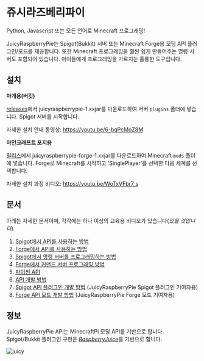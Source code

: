 # 쥬시라즈베리파이
Python, Javascript 또는 모든 언어로 Minecraft 프로그래밍!

JuicyRaspberryPie는 Spigot(Bukkit) 서버 또는 Minecraft Forge용 모딩 API 플러그인/모드를 제공합니다. 또한 Minecraft 프로그래밍을 훨씬 쉽게 만들어주는 명령 서버도 포함되어 있습니다. 아이들에게 프로그래밍을 가르치는 훌륭한 도구입니다.

## 설치

**마개용(버킷)**

[releases](https://github.com/wensheng/JuicyRaspberryPie/releases)에서 juicyraspberrypie-1.xxjar를 다운로드하여 서버 `plugins` 폴더에 넣습니다. Spigot 서버를 시작합니다.  

자세한 설치 안내 동영상: https://youtu.be/6-bqPcMoZ8M

**마인크래프트 포지용**

[릴리스](https://github.com/wensheng/JuicyRaspberryPie/releases)에서 juicyraspberrypie-forge-1.xxjar를 다운로드하여 Minecraft `mods` 폴더에 넣습니다. Forge로 Minecraft를 시작하고 'SinglePlayer'를 선택한 다음 세계를 선택합니다.

자세한 설치 과정 비디오: https://youtu.be/WoTxVFbr7_s

## 문서

아래는 자세한 문서이며, 각각에는 하나 이상의 교육용 비디오가 있습니다(*있을 것입니다*).

1. [Spigot에서 API를 사용하는 방법](doc/using-api-spigot.md)
1. [Forge에서 API를 사용하는 방법](doc/using-api-forge.md)
1. [Spigot에서 명령 서버를 프로그래밍하는 방법](doc/comsvr-spigot.md)
1. [Forge에서 커맨드 서버 프로그래밍 방법](doc/comsvr-forge.md)
2. [파이썬 API](doc/python-api.md)
1. [API 개발 방법](doc/develop-api.md)
1. [Spigot API 플러그인 개발 방법](bukkit/README.md) (JuicyRaspberryPie Spigot 플러그인 기여자용)
1. [Forge API 모드 개발 방법](forge/README.md) (JuicyRaspberryPie Forge 모드 기여자용)

## 정보

JuicyRaspberryPie API는 MinecraftPi 모딩 API를 기반으로 합니다. Spigot/Bukkit 플러그인 구현은 [*RaspberryJuice*](https://github.com/zhuowei/RaspberryJuice)를 기반으로 합니다.

![juicy](misc/images/juicy.png)
